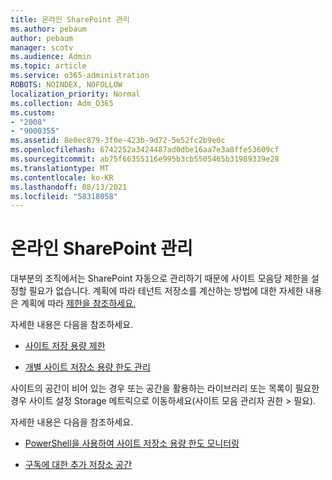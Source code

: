 ```yaml
---
title: 온라인 SharePoint 관리
ms.author: pebaum
author: pebaum
manager: scotv
ms.audience: Admin
ms.topic: article
ms.service: o365-administration
ROBOTS: NOINDEX, NOFOLLOW
localization_priority: Normal
ms.collection: Adm_O365
ms.custom:
- "2008"
- "9000355"
ms.assetid: 8e0ec879-3f0e-423b-9d72-5e52fc2b9e0c
ms.openlocfilehash: 6742252a3424487ad0dbe16aa7e3a8ffe53609cf
ms.sourcegitcommit: ab75f66355116e995b3cb5505465b31989339e28
ms.translationtype: MT
ms.contentlocale: ko-KR
ms.lasthandoff: 08/13/2021
ms.locfileid: "58318058"
---
```

# <a name="manage-your-sharepoint-online-storage"></a>온라인 SharePoint 관리

대부분의 조직에서는 SharePoint 자동으로 관리하기 때문에 사이트 모음당 제한을 설정할 필요가 없습니다. 계획에 따라 테넌트 저장소를 계산하는 방법에 대한 자세한 내용은 계획에 따라 [제한을 참조하세요.](https://docs.microsoft.com/office365/servicedescriptions/sharepoint-online-service-description/sharepoint-online-limits?redirectedfrom=MSDN#limits-by-plan)

자세한 내용은 다음을 참조하세요.

- [사이트 저장 용량 제한](https://docs.microsoft.com/sharepoint/manage-site-collection-storage-limits)

- [개별 사이트 저장소 용량 한도 관리](https://docs.microsoft.com/sharepoint/manage-site-collection-storage-limits#manage-individual-site-storage-limits)

사이트의 공간이 비어 있는 경우 또는 공간을 활용하는 라이브러리 또는 목록이 필요한 경우 사이트 설정 Storage 메트릭으로 이동하세요(사이트 모음 관리자 권한  >   필요).

자세한 내용은 다음을 참조하세요.

- [PowerShell을 사용하여 사이트 저장소 용량 한도 모니터링](https://docs.microsoft.com/sharepoint/manage-site-collection-storage-limits#monitor-site-storage-limits-by-using-powershell)

- [구독에 대한 추가 저장소 공간](https://docs.microsoft.com/microsoft-365/commerce/add-storage-space) 
  